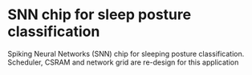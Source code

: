 # SNN chip for sleep posture classification
Spiking Neural Networks (SNN) chip for sleeping posture classification. Scheduler, CSRAM and network grid are re-design for this application
